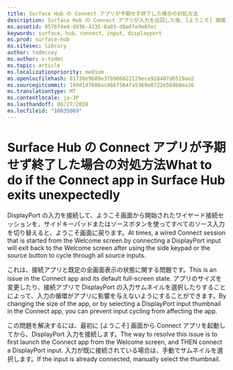 ```yaml
---
title: Surface Hub の Connect アプリが予期せず終了した場合の対処方法
description: Surface Hub の Connect アプリが入力を巡回した後、[ようこそ] 画面に出る問題を解決する方法について説明します。
ms.assetid: 9576f4e4-d936-4235-8a03-d8a6fe9e8fec
keywords: surface、hub、connect、input、displayport
ms.prod: surface-hub
ms.sitesec: library
author: todmccoy
ms.author: v-todmc
ms.topic: article
ms.localizationpriority: medium
ms.openlocfilehash: 61738e9b89e37b906022129ece928407d6519ae2
ms.sourcegitcommit: 109d1d7608ac4667564fa5369e8722e569b8ea36
ms.translationtype: MT
ms.contentlocale: ja-JP
ms.lasthandoff: 06/27/2020
ms.locfileid: "10835069"
---
```

# <span data-ttu-id="506b4-104">Surface Hub の Connect アプリが予期せず終了した場合の対処方法</span><span class="sxs-lookup"><span data-stu-id="506b4-104">What to do if the Connect app in Surface Hub exits unexpectedly</span></span>

<span data-ttu-id="506b4-105">DisplayPort の入力を接続して、ようこそ画面から開始されたワイヤード接続セッションを、サイドキーパッドまたはソースボタンを使ってすべてのソース入力を切り替えると、ようこそ画面に戻ります。</span><span class="sxs-lookup"><span data-stu-id="506b4-105">At times, a wired Connect session that is started from the Welcome screen by connecting a DisplayPort input will exit back to the Welcome screen after using the side keypad or the source button to cycle through all source inputs.</span></span>

<span data-ttu-id="506b4-106">これは、接続アプリと既定の全画面表示の状態に関する問題です。</span><span class="sxs-lookup"><span data-stu-id="506b4-106">This is an issue in the Connect app and its default full-screen state.</span></span> <span data-ttu-id="506b4-107">アプリのサイズを変更したり、接続アプリで DisplayPort の入力サムネイルを選択したりすることによって、入力の循環がアプリに影響を与えないようにすることができます。</span><span class="sxs-lookup"><span data-stu-id="506b4-107">By changing the size of the app, or by selecting a DisplayPort input thumbnail in the Connect app, you can prevent input cycling from affecting the app.</span></span>

<span data-ttu-id="506b4-108">この問題を解決するには、最初に [ようこそ] 画面から Connect アプリを起動してから、DisplayPort 入力を接続します。</span><span class="sxs-lookup"><span data-stu-id="506b4-108">The way to resolve this issue is to first launch the Connect app from the Welcome screen, and THEN connect a DisplayPort input.</span></span> <span data-ttu-id="506b4-109">入力が既に接続されている場合は、手動でサムネイルを選択します。</span><span class="sxs-lookup"><span data-stu-id="506b4-109">If the input is already connected, manually select the thumbnail.</span></span>